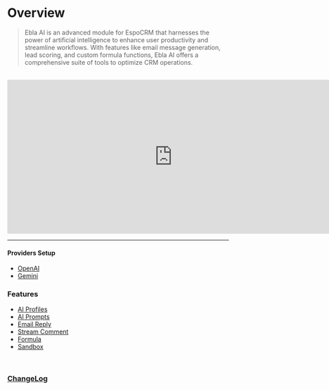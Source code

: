 # Overview <a href="YOUR_MOBILE_APP_EXTENSION_LINK" target="_blank" id="ext-version" data-id="65b0a98839f5ca186"></a>

> Ebla AI is an advanced module for EspoCRM that harnesses the power of artificial intelligence to enhance user
> productivity and streamline workflows. With features like email message generation, lead scoring, and custom formula
> functions, Ebla AI offers a comprehensive suite of tools to optimize CRM operations.


<br>

<iframe width="750" height="350" src="https://www.youtube.com/embed/" frameborder="0" allow="accelerometer; autoplay; clipboard-write; encrypted-media; gyroscope; picture-in-picture" allowfullscreen></iframe>

<br>

---

#### Providers Setup

- [OpenAI](providers/openai-setup.md)
- [Gemini](providers/gemini-setup.md)

### Features

- [AI Profiles](features/ai-profiles.md)
- [AI Prompts](features/ai-prompts.md)
- [Email Reply](features/email-reply.md)
- [Stream Comment](features/stream-comment.md)
- [Formula](features/formula.md)
- [Sandbox](features/sandbox.md)

<br>

### <font color=gray> [ChangeLog](changelog.md) </font>
